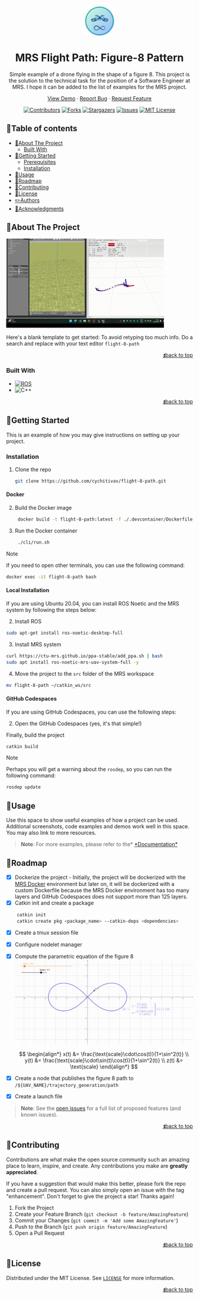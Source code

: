 <!--
MARKDOWN IMAGES & BADGES
* https://www.markdownguide.org/basic-syntax/#reference-style-links
* https://github.com/Ileriayo/markdown-badges

EMOJIS
* https://gist.github.com/rxaviers/7360908

Find and replace the following text with the name of the project:
	flight-8-path
-->

<div align="center" id="readme-top">

<img src="./.fig/logo.png" alt="Logo" width="80"/>

<!-- omit in toc -->

# MRS Flight Path: Figure-8 Pattern

<!-- An awesome README description! -->

Simple example of a drone flying in the shape of a figure 8. This project is the solution to the technical task for the position of a Software Engineer at MRS. I hope it can be added to the list of examples for the MRS project.

[View Demo](https://github.com/cychitivav/flight-8-path) · [Report Bug](https://github.com/cychitivav/flight-8-path/issues) · [Request Feature](https://github.com/cychitivav/flight-8-path/issues)

[![Contributors](https://img.shields.io/github/contributors/cychitivav/flight-8-path.svg?style=for-the-badge)](https://github.com/cychitivav/flight-8-path/graphs/contributors)
[![Forks](https://img.shields.io/github/forks/cychitivav/flight-8-path.svg?style=for-the-badge)](https://github.com/cychitivav/flight-8-path/network/members)
[![Stargazers](https://img.shields.io/github/stars/cychitivav/flight-8-path.svg?style=for-the-badge)](https://github.com/cychitivav/flight-8-path/stargazers)
[![Issues](https://img.shields.io/github/issues/cychitivav/flight-8-path.svg?style=for-the-badge)](https://github.com/cychitivav/flight-8-path/issues)
[![MIT License](https://img.shields.io/github/license/cychitivav/flight-8-path.svg?style=for-the-badge)](https://github.com/cychitivav/flight-8-path/blob/main/LICENSE)

</div>

<!-- TABLE OF CONTENTS -->
<!-- omit in toc -->

## :pencil:Table of contents

-   [:pushpin:About The Project](#pushpinabout-the-project)
    -   [Built With](#built-with)
-   [:checkered_flag:Getting Started](#checkered_flaggetting-started)
    -   [Prerequisites](#prerequisites)
    -   [Installation](#installation)
-   [:balloon:Usage](#balloonusage)
-   [:roller_coaster:Roadmap](#roller_coasterroadmap)
-   [:busts_in_silhouette:Contributing](#busts_in_silhouettecontributing)
-   [:key:License](#keylicense)
-   [:pencil2:Authors](#pencil2authors)
-   [:tada:Acknowledgments](#tadaacknowledgments)

<!-- ABOUT THE PROJECT -->

## :pushpin:About The Project

[![Preview](./.fig/preview.gif)](./.fig/preview.gif)

Here's a blank template to get started: To avoid retyping too much info. Do a search and replace with your text editor `flight-8-path`

<div align="right">

[:arrow_double_up:back to top](#readme-top)

</div>

<!-- BADGES
https://github.com/Ileriayo/markdown-badges -->

### Built With

-   [![ROS](https://img.shields.io/badge/ros-%230A0FF9.svg?style=for-the-badge&logo=ros&logoColor=white)](ros.org)
-   ![C++](https://img.shields.io/badge/c++-%2300599C.svg?style=for-the-badge&logo=c%2B%2B&logoColor=white)

<div align="right">

[:arrow_double_up:back to top](#readme-top)

</div>

<!-- GETTING STARTED -->

## :checkered_flag:Getting Started

This is an example of how you may give instructions on setting up your project.

### Installation

1. Clone the repo
    ```sh
    git clone https://github.com/cychitivav/flight-8-path.git
    ```

#### Docker

2. Build the Docker image

    ```sh
     docker build -t flight-8-path:latest -f ./.devcontainer/Dockerfile .
    ```

3. Run the Docker container
    ```sh
     ./cli/run.sh
    ```

> [!NOTE]
> If you need to open other terminals, you can use the following command:
>
> ```sh
> docker exec -it flight-8-path bash
> ```

#### Local Installation

If you are using Ubuntu 20.04, you can install ROS Noetic and the MRS system by following the steps below:

2. Install ROS

```sh
sudo apt-get install ros-noetic-desktop-full
```

3. Install MRS system

```sh
curl https://ctu-mrs.github.io/ppa-stable/add_ppa.sh | bash
sudo apt install ros-noetic-mrs-uav-system-full -y
```

4. Move the project to the `src` folder of the MRS workspace

```sh
mv flight-8-path ~/catkin_ws/src
```

#### GitHub Codespaces

If you are using GitHub Codespaces, you can use the following steps:

2. Open the GitHub Codespaces (yes, it's that simple!)

Finally, build the project

```sh
catkin build
```

> [!NOTE]
> Perhaps you will get a warning about the `rosdep`, so you can run the following command:
>
> ```sh
> rosdep update
> ```

<!-- USAGE EXAMPLES -->

## :balloon:Usage

Use this space to show useful examples of how a project can be used. Additional screenshots, code examples and demos work well in this space. You may also link to more resources.

> **Note**: For more examples, please refer to the* [*Documentation\*](https://github.com/cychitivav/flight-8-path/wiki)

<!-- ROADMAP -->

## :roller_coaster:Roadmap

-   [x] Dockerize the project - Initially, the project will be dockerized with the [MRS Docker](https://github.com/ctu-mrs/mrs_docker) environment but later on, it will be dockerized with a custom Dockerfile because the MRS Docker environment has too many layers and GitHub Codespaces does not support more than 125 layers.
-   [x] Catkin init and create a package

```sh
	catkin init
	catkin create pkg <package_name> --catkin-deps <dependencies>
```

-   [x] Create a tmux session file
-   [x] Configure nodelet manager
-   [x] Compute the parametric equation of the figure 8
        ![infinite shape](.fig/infinite_shape.png)

    $$
    \begin{align*}
      x(t) &= \frac{\text{scale}\cdot\cos(t)}{1+\sin^2(t)} \\
      y(t) &= \frac{\text{scale}\cdot\sin(t)\cos(t)}{1+\sin^2(t)} \\
      z(t) &= \text{scale}
    \end{align*}
    $$

-   [x] Create a node that publishes the figure 8 path to `/${UAV_NAME}/trajectory_generation/path`
-   [x] Create a launch file

> **Note**: See the [open issues](https://github.com/cychitivav/repo_name/issues) for a full list of proposed features (and known issues).

<div align="right">

[:arrow_double_up:back to top](#readme-top)

</div>

<!-- CONTRIBUTING -->

## :busts_in_silhouette:Contributing

Contributions are what make the open source community such an amazing place to learn, inspire, and create. Any contributions you make are **greatly appreciated**.

If you have a suggestion that would make this better, please fork the repo and create a pull request. You can also simply open an issue with the tag "enhancement".
Don't forget to give the project a star! Thanks again!

1. Fork the Project
2. Create your Feature Branch (`git checkout -b feature/AmazingFeature`)
3. Commit your Changes (`git commit -m 'Add some AmazingFeature'`)
4. Push to the Branch (`git push origin feature/AmazingFeature`)
5. Open a Pull Request

<div align="right">

[:arrow_double_up:back to top](#readme-top)

</div>

<!-- LICENSE -->

## :key:License

Distributed under the MIT License. See [`LICENSE`](LICENSE) for more information.

<div align="right">

[:arrow_double_up:back to top](#readme-top)

</div>
